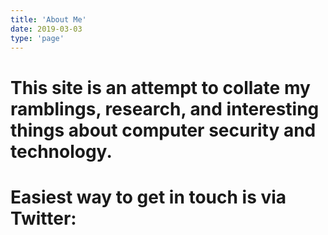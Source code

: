 ```yaml
---
title: 'About Me'
date: 2019-03-03
type: 'page'
---
```


# This site is an attempt to collate my ramblings, research, and interesting things about computer security and technology.

# Easiest way to get in touch is via Twitter:
